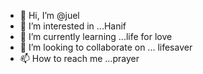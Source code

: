 - 👋 Hi, I’m @juel
- 👀 I’m interested in ...Hanif
- 🌱 I’m currently learning ...life for love
- 💞️ I’m looking to collaborate on ... lifesaver 
- 📫 How to reach me ...prayer

<!---
julfiquar/julfiquar is a ✨ special ✨ repository because its `README.md` (this file) appears on your GitHub profile.
You can click the Preview link to take a look at your changes.
--->
